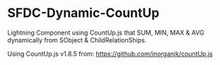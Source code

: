# SFDC-Dynamic-CountUp
Lightning Component using CountUp.js that SUM, MIN, MAX &amp; AVG dynamically from SObject &amp; ChildRelationShips.


Using CountUp.js v1.8.5 from: https://github.com/inorganik/countUp.js
